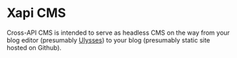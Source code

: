 # Xapi CMS

Cross-API CMS is intended to serve as headless CMS on the way from your blog
editor (presumably [Ulysses][]) to your blog (presumably static site hosted on
Github).

[Ulysses]: https://ulysses.app/
